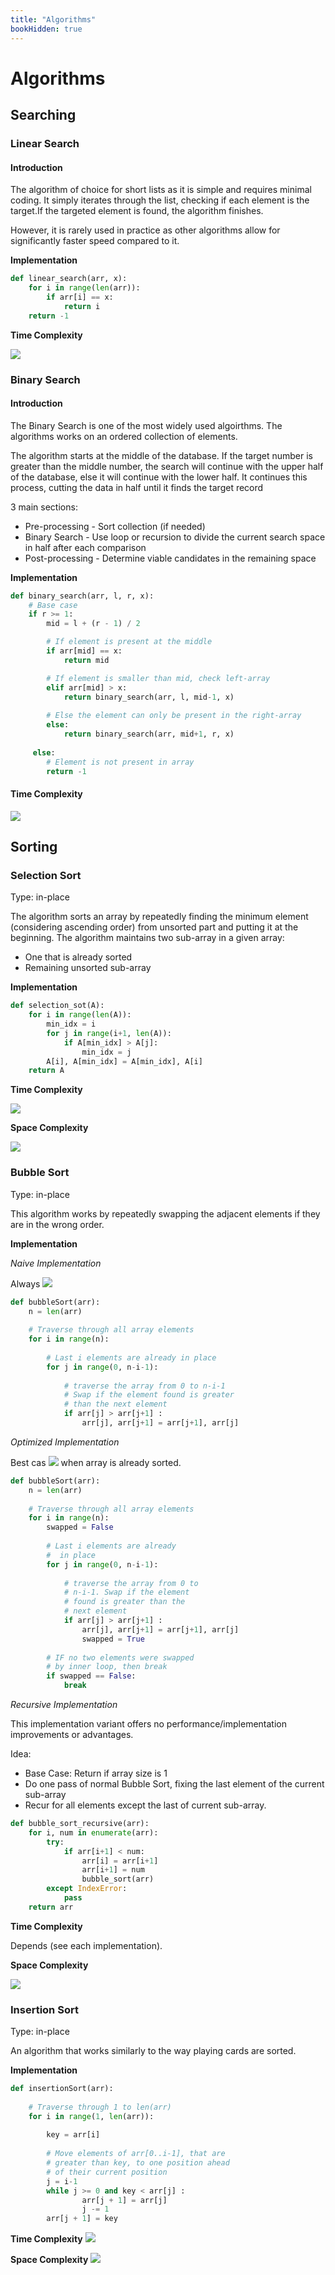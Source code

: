 ```yaml
---
title: "Algorithms"
bookHidden: true
---
```


# Algorithms

## Searching

### Linear Search

#### Introduction

The algorithm of choice for short lists as it is simple and requires minimal coding. It simply iterates through the list, checking if each element is the target.If the targeted element is found, the algorithm finishes.

However, it is rarely used in practice as other algorithms allow for significantly faster speed compared to it.

**Implementation**

```python
def linear_search(arr, x):
    for i in range(len(arr)):
        if arr[i] == x:
            return i
    return -1
```

**Time Complexity**

<img src="https://latex.codecogs.com/svg.latex?O(n)">

### Binary Search

#### Introduction

The Binary Search is one of the most widely used algoirthms. The algorithms works on an ordered collection of elements.

The algorithm starts at the middle of the database. If the target number is greater than the middle number, the search will continue with the upper half of the database, else it will continue with the lower half. It continues this process, cutting the data in half until it finds the target record

3 main sections:

- Pre-processing - Sort collection (if needed)
- Binary Search - Use loop or recursion to divide the current search space in half after each comparison
- Post-processing - Determine viable candidates in the remaining space

**Implementation**

```python
def binary_search(arr, l, r, x):
    # Base case
    if r >= 1:
        mid = l + (r - 1) / 2

        # If element is present at the middle
        if arr[mid] == x:
            return mid

        # If element is smaller than mid, check left-array
        elif arr[mid] > x:
            return binary_search(arr, l, mid-1, x)
        
        # Else the element can only be present in the right-array
        else:
            return binary_search(arr, mid+1, r, x)
     
     else:
        # Element is not present in array
        return -1
```

#### Time Complexity

<img src="https://latex.codecogs.com/svg.latex?O(log(n))">

## Sorting

### Selection Sort

Type: in-place

The algorithm sorts an array by repeatedly finding the minimum element (considering ascending order) from unsorted part and putting it at the beginning. The algorithm maintains two sub-array in a given array:

- One that is already sorted
- Remaining unsorted sub-array

**Implementation**

```python
def selection_sot(A):
    for i in range(len(A)):
        min_idx = i
        for j in range(i+1, len(A)):
            if A[min_idx] > A[j]:
                min_idx = j
        A[i], A[min_idx] = A[min_idx], A[i]
    return A
```

**Time Complexity**

<img src="https://latex.codecogs.com/svg.latex?O(n^2)">

**Space Complexity**

<img src="https://latex.codecogs.com/svg.latex?O(1)">

### Bubble Sort

Type: in-place

This algorithm works by repeatedly swapping the adjacent elements if they are in the wrong order.

**Implementation**

*Naive Implementation*

Always <img src="https://latex.codecogs.com/svg.latex?O(n^2)">

```python
def bubbleSort(arr): 
    n = len(arr) 
  
    # Traverse through all array elements 
    for i in range(n): 
  
        # Last i elements are already in place 
        for j in range(0, n-i-1): 
  
            # traverse the array from 0 to n-i-1 
            # Swap if the element found is greater 
            # than the next element 
            if arr[j] > arr[j+1] : 
                arr[j], arr[j+1] = arr[j+1], arr[j] 
```

*Optimized Implementation*

Best cas <img src="https://latex.codecogs.com/svg.latex?O(n)"> when array is already sorted.

```python
def bubbleSort(arr): 
    n = len(arr) 
   
    # Traverse through all array elements 
    for i in range(n): 
        swapped = False
  
        # Last i elements are already 
        #  in place 
        for j in range(0, n-i-1): 
   
            # traverse the array from 0 to 
            # n-i-1. Swap if the element  
            # found is greater than the 
            # next element 
            if arr[j] > arr[j+1] : 
                arr[j], arr[j+1] = arr[j+1], arr[j] 
                swapped = True
  
        # IF no two elements were swapped 
        # by inner loop, then break 
        if swapped == False: 
            break
```

*Recursive Implementation*

This implementation variant offers no performance/implementation improvements or advantages.

Idea:

- Base Case: Return if array size is 1
- Do one pass of normal Bubble Sort, fixing the last element of the current sub-array
- Recur for all elements except the last of current sub-array.

```python
def bubble_sort_recursive(arr): 
    for i, num in enumerate(arr): 
        try: 
            if arr[i+1] < num: 
                arr[i] = arr[i+1] 
                arr[i+1] = num 
                bubble_sort(arr) 
        except IndexError: 
            pass
    return arr 
```

**Time Complexity**

Depends (see each implementation).

**Space Complexity**

<img src="https://latex.codecogs.com/svg.latex? O(1)">

### Insertion Sort

Type: in-place

An algorithm that works similarly to the way playing cards are sorted.

**Implementation**

```python
def insertionSort(arr): 
  
    # Traverse through 1 to len(arr) 
    for i in range(1, len(arr)): 
  
        key = arr[i] 
  
        # Move elements of arr[0..i-1], that are 
        # greater than key, to one position ahead 
        # of their current position 
        j = i-1
        while j >= 0 and key < arr[j] : 
                arr[j + 1] = arr[j] 
                j -= 1
        arr[j + 1] = key 
```

**Time Complexity**
<img src="https://latex.codecogs.com/svg.latex?O(n^2)">

**Space Complexity**
<img src="https://latex.codecogs.com/svg.latex?O(1)">